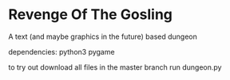 # Revenge Of The Gosling
A text (and maybe graphics in the future) based dungeon

dependencies:
python3
pygame

to try out download all files in the master branch run dungeon.py

